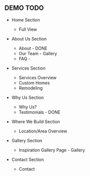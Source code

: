 ## DEMO TODO
- Home Section
	- Full View

- About Us Section
	- About - DONE
	- Our Team - Gallery
	- FAQ - 

- Services Section
	- Services Overview 
	- Custom Homes
	- Remodeling

- Why Us Section
	- Why Us?
	- Testimonials - DONE

- Where We Build Section
	- Location/Area Overview 

- Gallery Section
	- Inspiration Gallery Page - Gallery

- Contact Section
	- Contact